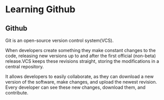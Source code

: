 # Learning Github

## Github

Git is an open-source version control system(VCS).

When developers create something they make constant changes to the code, releasing new versions up to and after the first official (non-beta) release.VCS keeps these revisions straight, storing the modifications in a central repository. 

It allows developers to easily collaborate, as they can download a new version of the software, make changes, and upload the newest revision. Every developer can see these new changes, download them, and contribute.

